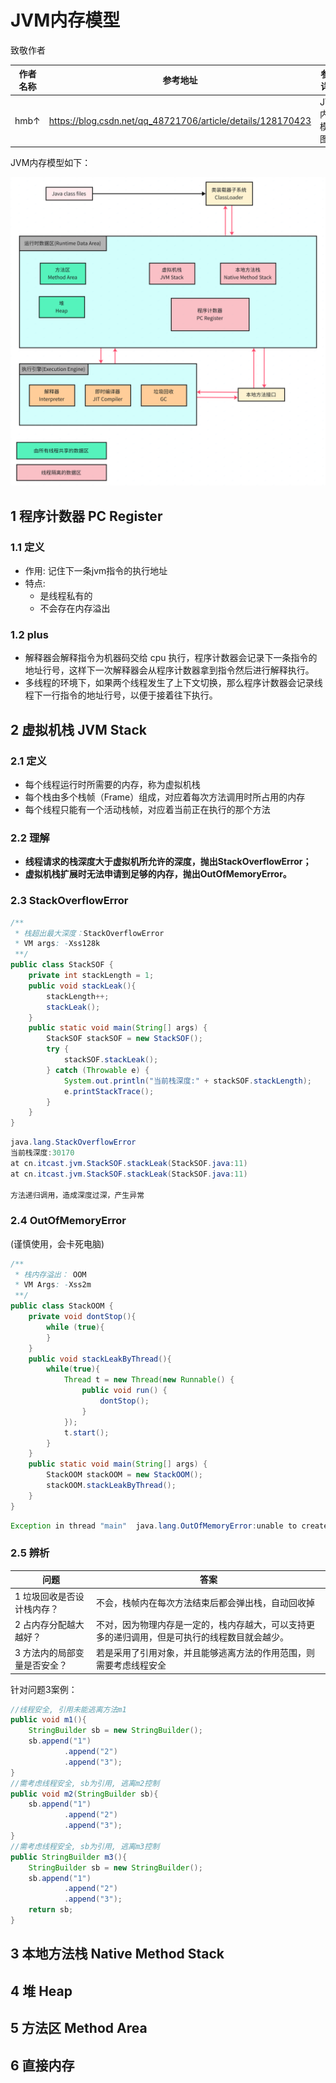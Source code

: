 # JVM内存模型

致敬作者

| 作者名称 | 参考地址                                                    | 参考详情      |
| -------- | ----------------------------------------------------------- | ------------- |
| hmb↑     | https://blog.csdn.net/qq_48721706/article/details/128170423 | JVM内存模型图 |

JVM内存模型如下：

<img src="./assets/01_JvmModel.png" alt="01_JvmModel" style="zoom: 50%;" />

## 1  程序计数器 PC Register

### 1.1 定义

- 作用: 	记住下一条jvm指令的执行地址
- 特点:
  - 是线程私有的
  - 不会存在内存溢出

### 1.2 plus

- 解释器会解释指令为机器码交给 cpu 执行，程序计数器会记录下一条指令的地址行号，这样下一次解释器会从程序计数器拿到指令然后进行解释执行。
- 多线程的环境下，如果两个线程发生了上下文切换，那么程序计数器会记录线程下一行指令的地址行号，以便于接着往下执行。

## 2 虚拟机栈 JVM Stack

### 2.1 定义

- 每个线程运行时所需要的内存，称为虚拟机栈
- 每个栈由多个栈帧（Frame）组成，对应着每次方法调用时所占用的内存
- 每个线程只能有一个活动栈帧，对应着当前正在执行的那个方法

### 2.2 理解

- **线程请求的栈深度大于虚拟机所允许的深度，抛出StackOverflowError；**
- **虚拟机栈扩展时无法申请到足够的内存，抛出OutOfMemoryError。**

### 2.3 StackOverflowError

```Java
/**
 * 栈超出最大深度：StackOverflowError
 * VM args: -Xss128k
 **/
public class StackSOF {
    private int stackLength = 1;
    public void stackLeak(){
        stackLength++;
        stackLeak();
    }
    public static void main(String[] args) {
        StackSOF stackSOF = new StackSOF();
        try {
            stackSOF.stackLeak();
        } catch (Throwable e) {
            System.out.println("当前栈深度:" + stackSOF.stackLength);
            e.printStackTrace();
        }
    }
}
```

```Java
java.lang.StackOverflowError
当前栈深度:30170
at cn.itcast.jvm.StackSOF.stackLeak(StackSOF.java:11)
at cn.itcast.jvm.StackSOF.stackLeak(StackSOF.java:11)

方法递归调用，造成深度过深，产生异常
```

### 2.4 OutOfMemoryError

(谨慎使用，会卡死电脑)

```Java
/**
 * 栈内存溢出： OOM
 * VM Args: -Xss2m
 **/
public class StackOOM {
    private void dontStop(){
        while (true){
        }
    }
    public void stackLeakByThread(){
        while(true){
            Thread t = new Thread(new Runnable() {
                public void run() {
                    dontStop();
                }
            });
            t.start();
        }
    }
    public static void main(String[] args) {
        StackOOM stackOOM = new StackOOM();
        stackOOM.stackLeakByThread();
    }
}
```

```Java
Exception in thread "main"  java.lang.OutOfMemoryError:unable to create new native thread
```

### 2.5 辨析

| 问题                         | 答案                                                         |
| ---------------------------- | ------------------------------------------------------------ |
| 1 垃圾回收是否设计栈内存？   | 不会，栈帧内在每次方法结束后都会弹出栈，自动回收掉           |
| 2 占内存分配越大越好？       | 不对，因为物理内存是一定的，栈内存越大，可以支持更多的递归调用，但是可执行的线程数目就会越少。 |
| 3 方法内的局部变量是否安全？ | 若是采用了引用对象，并且能够逃离方法的作用范围，则需要考虑线程安全 |

针对问题3案例：

```Java
//线程安全, 引用未能逃离方法m1
public void m1(){
    StringBuilder sb = new StringBuilder();
    sb.append("1")
            .append("2")
            .append("3");
}
//需考虑线程安全, sb为引用, 逃离m2控制
public void m2(StringBuilder sb){
    sb.append("1")
            .append("2")
            .append("3");
}
//需考虑线程安全, sb为引用, 逃离m3控制
public StringBuilder m3(){
    StringBuilder sb = new StringBuilder();
    sb.append("1")
            .append("2")
            .append("3");
    return sb;
}
```

## 3 本地方法栈 Native Method Stack

## 4 堆 Heap

## 5 方法区 Method Area

## 6 直接内存